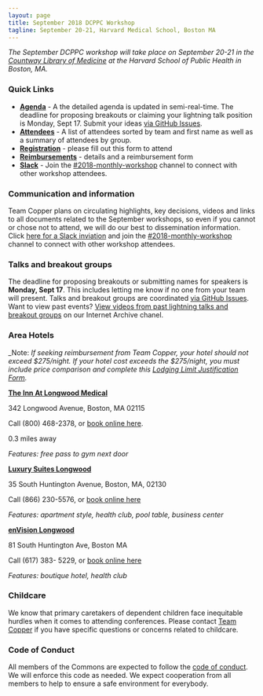 ```yaml
---
layout: page
title: September 2018 DCPPC Workshop 
tagline: September 20-21, Harvard Medical School, Boston MA
---
```


_The September DCPPC workshop will take place on September 20-21 in the
[Countway Library of Medicine](https://www.google.com/maps/place/Countway+Library+of+Medicine/@42.3351702,-71.1058309,17z/data=!3m1!4b1!4m5!3m4!1s0x89e3798eb633f88d:0xc932ca88d645da0b!8m2!3d42.3351663!4d-71.1036369)
at the Harvard School of Public Health in Boston, MA._


### Quick Links

- **[Agenda](./agenda.md)** - A the detailed agenda is updated in semi-real-time. The deadline for proposing breakouts or claiming your lightning talk position is Monday, Sept 17.  Submit your ideas [via GitHub Issues](https://github.com/dcppc/2018-september-workshop/issues). 
- **[Attendees](./attendees.md)** - A list of attendees sorted by team and first name as well as a summary of attendees by group.
- [**Registration**](https://ti.to/dcppc/september-dcppc-workshop) - please fill out this form to attend
- **[Reimbursements](./reimbursements.md)** - details and a reimbursement form
- **[Slack](https://nih-dcppc.slack.com/messages/CAMLGP27N/convo/GANQFSGAD-1528381202.000599/)** - Join the [#2018-monthly-workshop](https://nih-dcppc.slack.com/messages/CAMLGP27N/convo/GANQFSGAD-1528381202.000599/) channel to connect with other workshop attendees. 


### Communication and information 

Team Copper plans on circulating highlights, key decisions, videos and links to all documents related to the September workshops, so even if you cannot or chose not to attend, we will do our best to dissemination information. Click  [here for a Slack inviation](https://nih-dcppc.slack.com/messages/CAMLGP27N/convo/GANQFSGAD-1528381202.000599/) and join the [#2018-monthly-workshop](https://nih-dcppc.slack.com/messages/CAMLGP27N/convo/GANQFSGAD-1528381202.000599/) channel to connect with other workshop attendees. 

    
### Talks and breakout groups

The deadline for proposing breakouts or submitting names for speakers is **Monday, Sept 17**.  This includes letting me know if no one from your team will present. Talks and breakout groups are coordinated [via GitHub Issues](https://github.com/dcppc/2018-september-workshop/issues). Want to view past events? [View videos from past lightning talks and breakout groups](https://archive.org/search.php?query=collection%3A%28nih-dcppc%29) on our Internet Archive chanel.


### Area Hotels

_Note: _If seeking reimbursement from Team Copper, your hotel should not exceed $275/night. If your hotel cost exceeds the $275/night, you must include price comparison and complete this [Lodging Limit Justification Form](https://supplychain.ucdavis.edu/sites/g/files/dgvnsk2181/files/inline-files/llj.pdf)._

[**The Inn At Longwood Medical**](https://www.innatlongwood.com/)

342 Longwood Avenue, Boston, MA 02115

Call (800) 468-2378, or [book online here](https://gc.synxis.com/rez.aspx?Hotel=58219&Chain=65). 

0.3 miles away

*Features: free pass to gym next door*

[**Luxury Suites Longwood**](https://www.globalluxurysuites.com/accommodation/massachusetts/boston-massachusetts/global-luxury-suites-at-longwood/)

35 South Huntington Avenue, Boston, MA, 02130

Call (866) 230-5576, or [book online here](https://www.hotels.com/ho623267648/?q-check-out=2018-05-31&tab=description&q-room-0-adults=1&YGF=14&q-check-in=2018-05-29&MGT=2&WOE=4&WOD=2&ZSX=0&SYE=3&q-room-0-children=0)

*Features: apartment style, health club, pool table, business center*

[**enVision Longwood**](https://envision-hotel-boston.com/)

81 South Huntington Ave, Boston MA

Call (617) 383- 5229, or [book online here ](https://www.hotels.com/ho407440/?q-check-out=2018-05-31&tab=description&q-room-0-adults=1&YGF=14&q-check-in=2018-05-29&MGT=2&WOE=4&WOD=2&ZSX=0&SYE=3&q-room-0-children=0)

*Features: boutique hotel, health club*

### Childcare
We know that primary caretakers of dependent children face inequitable hurdles when it comes to attending conferences. Please contact [Team Copper](mailto:dcppc.inbox@gmail.com ) if you have specific questions or concerns related to childcare. 

### Code of Conduct

All members of the Commons are expected to follow the [code of conduct](https://github.com/dcppc/dcppc-workshops/blob/master/CODE_OF_CONDUCT.md). 
We will enforce this code as needed. We expect cooperation from all members to help to ensure a safe environment for everybody.

